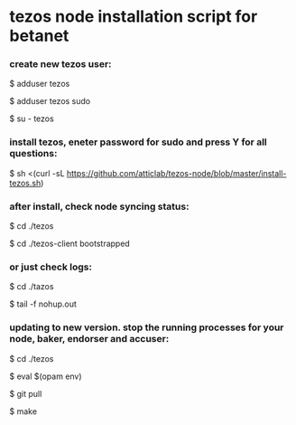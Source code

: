 # tezos node installation script for betanet



### create new tezos user:
$ adduser tezos

$ adduser tezos sudo

$ su - tezos

### install tezos, eneter password for sudo and press Y for all questions:
$ sh <(curl -sL https://github.com/atticlab/tezos-node/blob/master/install-tezos.sh)

### after install, check node syncing status:
$ cd ./tezos

$ cd ./tezos-client bootstrapped 

### or just check logs:
$ cd ./tazos

$ tail -f nohup.out 



### updating to new version. stop the running processes for your node, baker, endorser and accuser:
$ cd ./tezos

$ eval $(opam env)

$ git pull

$ make
